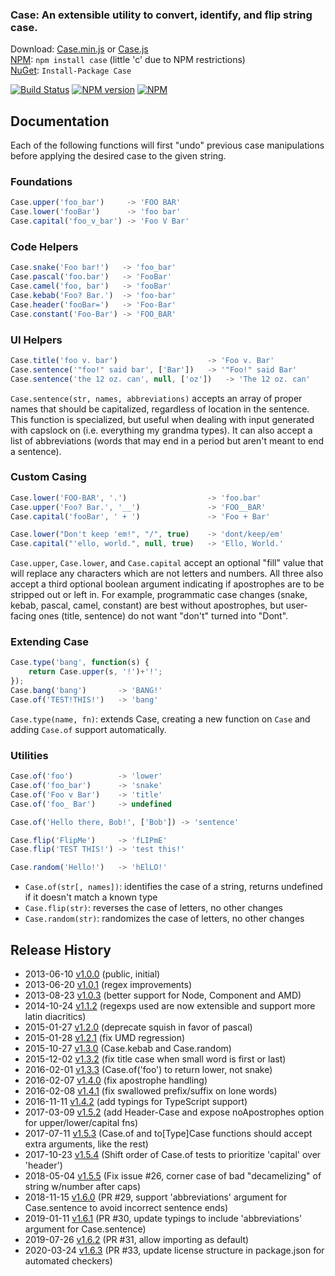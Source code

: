 ### Case: An extensible utility to convert, identify, and flip string case.

Download: [Case.min.js][min]  or  [Case.js][full]  
[NPM][npm]: `npm install case`  (little 'c' due to NPM restrictions)  
[NuGet][]: `Install-Package Case`  


[![Build Status](https://img.shields.io/travis/nbubna/Case.svg)](https://travis-ci.org/nbubna/Case)
[![NPM version](https://img.shields.io/npm/v/case.svg)][npm]
[![NPM](https://img.shields.io/npm/dm/case.svg)][npm]

[NuGet]: http://nuget.org/packages/Case/
[min]: https://raw.github.com/nbubna/Case/master/dist/Case.min.js
[full]: https://raw.github.com/nbubna/Case/master/dist/Case.js
[npm]: https://npmjs.org/package/case

## Documentation
Each of the following functions will first "undo" previous case manipulations
before applying the desired case to the given string.

### Foundations
```javascript
Case.upper('foo_bar')     -> 'FOO BAR'
Case.lower('fooBar')      -> 'foo bar'
Case.capital('foo_v_bar') -> 'Foo V Bar'
```

### Code Helpers
```javascript
Case.snake('Foo bar!')   -> 'foo_bar'
Case.pascal('foo.bar')   -> 'FooBar'
Case.camel('foo, bar')   -> 'fooBar'
Case.kebab('Foo? Bar.')  -> 'foo-bar'
Case.header('fooBar=')   -> 'Foo-Bar'
Case.constant('Foo-Bar') -> 'FOO_BAR'
```


### UI Helpers
```javascript
Case.title('foo v. bar')                    -> 'Foo v. Bar'
Case.sentence('"foo!" said bar', ['Bar'])   -> '"Foo!" said Bar'
Case.sentence('the 12 oz. can', null, ['oz'])   -> 'The 12 oz. can'
```
`Case.sentence(str, names, abbreviations)` accepts an array of proper names that should be capitalized,
regardless of location in the sentence. This function is specialized, but useful
when dealing with input generated with capslock on (i.e. everything my grandma types).
It can also accept a list of abbreviations (words that may end in a period but aren't meant
to end a sentence).


### Custom Casing
```javascript
Case.lower('FOO-BAR', '.')                  -> 'foo.bar'
Case.upper('Foo? Bar.', '__')               -> 'FOO__BAR'
Case.capital('fooBar', ' + ')               -> 'Foo + Bar'

Case.lower("Don't keep 'em!", "/", true)    -> 'dont/keep/em'
Case.capital("'ello, world.", null, true)   -> 'Ello, World.'
```
`Case.upper`, `Case.lower`, and `Case.capital` accept an optional "fill" value
that will replace any characters which are not letters and numbers. All three also accept 
a third optional boolean argument indicating if apostrophes are to be stripped out or left in.
For example, programmatic case changes (snake, kebab, pascal, camel, constant) are best without
apostrophes, but user-facing ones (title, sentence) do not want "don't" turned into "Dont".


### Extending Case
```javascript
Case.type('bang', function(s) {
    return Case.upper(s, '!')+'!';
});
Case.bang('bang')       -> 'BANG!'
Case.of('TEST!THIS!')   -> 'bang'
```
`Case.type(name, fn)`: extends Case, creating a new function on `Case` and adding `Case.of` support automatically.


### Utilities
```javascript
Case.of('foo')          -> 'lower'
Case.of('foo_bar')      -> 'snake'
Case.of('Foo v Bar')    -> 'title'
Case.of('foo_ Bar')     -> undefined

Case.of('Hello there, Bob!', ['Bob']) -> 'sentence'

Case.flip('FlipMe')     -> 'fLIPmE'
Case.flip('TEST THIS!') -> 'test this!'

Case.random('Hello!')   -> 'hElLO!'
```
* `Case.of(str[, names])`: identifies the case of a string, returns undefined if it doesn't match a known type
* `Case.flip(str)`: reverses the case of letters, no other changes
* `Case.random(str)`: randomizes the case of letters, no other changes


## Release History
* 2013-06-10 [v1.0.0][] (public, initial)
* 2013-06-20 [v1.0.1][] (regex improvements)
* 2013-08-23 [v1.0.3][] (better support for Node, Component and AMD)
* 2014-10-24 [v1.1.2][] (regexps used are now extensible and support more latin diacritics)
* 2015-01-27 [v1.2.0][] (deprecate squish in favor of pascal)
* 2015-01-28 [v1.2.1][] (fix UMD regression)
* 2015-10-27 [v1.3.0][] (Case.kebab and Case.random)
* 2015-12-02 [v1.3.2][] (fix title case when small word is first or last)
* 2016-02-01 [v1.3.3][] (Case.of('foo') to return lower, not snake)
* 2016-02-07 [v1.4.0][] (fix apostrophe handling)
* 2016-02-08 [v1.4.1][] (fix swallowed prefix/suffix on lone words)
* 2016-11-11 [v1.4.2][] (add typings for TypeScript support)
* 2017-03-09 [v1.5.2][] (add Header-Case and expose noApostrophes option for upper/lower/capital fns)
* 2017-07-11 [v1.5.3][] (Case.of and to[Type]Case functions should accept extra arguments, like the rest)
* 2017-10-23 [v1.5.4][] (Shift order of Case.of tests to prioritize 'capital' over 'header')
* 2018-05-04 [v1.5.5][] (Fix issue #26, corner case of bad "decamelizing" of string w/number after caps)
* 2018-11-15 [v1.6.0][] (PR #29, support 'abbreviations' argument for Case.sentence to avoid incorrect sentence ends)
* 2019-01-11 [v1.6.1][] (PR #30, update typings to include 'abbreviations' argument for Case.sentence)
* 2019-07-26 [v1.6.2][] (PR #31, allow importing as default)
* 2020-03-24 [v1.6.3][] (PR #33, update license structure in package.json for automated checkers)

[v1.0.0]: https://github.com/nbubna/store/tree/1.0.0
[v1.0.1]: https://github.com/nbubna/store/tree/1.0.1
[v1.0.3]: https://github.com/nbubna/store/tree/1.0.3
[v1.1.2]: https://github.com/nbubna/store/tree/1.1.2
[v1.2.0]: https://github.com/nbubna/store/tree/1.2.0
[v1.2.1]: https://github.com/nbubna/store/tree/1.2.1
[v1.3.0]: https://github.com/nbubna/store/tree/1.3.0
[v1.3.2]: https://github.com/nbubna/store/tree/1.3.2
[v1.3.3]: https://github.com/nbubna/store/tree/1.3.3
[v1.4.0]: https://github.com/nbubna/store/tree/1.4.0
[v1.4.1]: https://github.com/nbubna/store/tree/1.4.1
[v1.4.2]: https://github.com/nbubna/store/tree/1.4.2
[v1.5.2]: https://github.com/nbubna/store/tree/1.5.2
[v1.5.3]: https://github.com/nbubna/store/tree/1.5.3
[v1.5.4]: https://github.com/nbubna/store/tree/1.5.4
[v1.5.5]: https://github.com/nbubna/store/tree/1.5.5
[v1.6.0]: https://github.com/nbubna/store/tree/1.6.0
[v1.6.1]: https://github.com/nbubna/store/tree/1.6.1
[v1.6.2]: https://github.com/nbubna/store/tree/1.6.2
[v1.6.3]: https://github.com/nbubna/store/tree/1.6.3